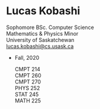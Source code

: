# Lucas Kobashi<br>
Sophomore BSc. Computer Science<br>
Mathematics & Physics Minor<br>
University of Saskatchewan<br>
lucas.kobashi@cs.usask.ca<br>

- Fall, 2020

  CMPT 214<br>
CMPT 260<br>
CMPT 270<br>
PHYS 252<br>
STAT 245<br>
MATH 225<br>

<!--
**lucaskobashi/lucaskobashi** is a ✨ _special_ ✨ repository because its `README.md` (this file) appears on your GitHub profile.

Here are some ideas to get you started:


- 🌱 I’m currently learning ...
- 👯 I’m looking to collaborate on ...
- 🤔 I’m looking for help with ...
- 💬 Ask me about ...
- 📫 How to reach me: ...
- 😄 Pronouns: ...
- ⚡ Fun fact: ...
-->
